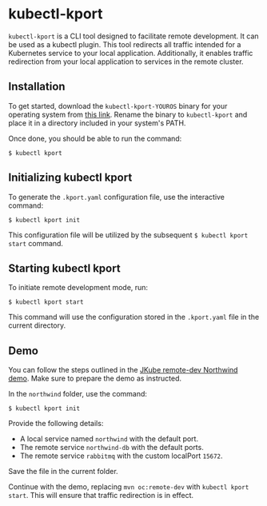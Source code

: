 # kubectl-kport

`kubectl-kport` is a CLI tool designed to facilitate remote development. It can be used as a kubectl plugin. This tool redirects all traffic intended for a Kubernetes service to your local application. Additionally, it enables traffic redirection from your local application to services in the remote cluster.

## Installation
To get started, download the `kubectl-kport-YOUROS` binary for your operating system from [this link](https://github.com/jkubeio/kport/releases). Rename the binary to `kubectl-kport` and place it in a directory included in your system's PATH.

Once done, you should be able to run the command:
```
$ kubectl kport
```

## Initializing kubectl kport
To generate the `.kport.yaml` configuration file, use the interactive command:
```
$ kubectl kport init
```
This configuration file will be utilized by the subsequent `$ kubectl kport start` command.

## Starting kubectl kport
To initiate remote development mode, run:
```
$ kubectl kport start
```
This command will use the configuration stored in the `.kport.yaml` file in the current directory.

## Demo
You can follow the steps outlined in the [JKube remote-dev Northwind demo](https://github.com/redhat-developer-demos/northwind-traders#remote-dev-demo-walk-through). Make sure to prepare the demo as instructed.

In the `northwind` folder, use the command:
```
$ kubectl kport init
```
Provide the following details:
- A local service named `northwind` with the default port.
- The remote service `northwind-db` with the default ports.
- The remote service `rabbitmq` with the custom localPort `15672`.

Save the file in the current folder.

Continue with the demo, replacing `mvn oc:remote-dev` with `kubectl kport start`. This will ensure that traffic redirection is in effect.
